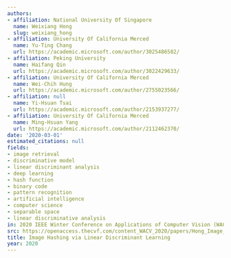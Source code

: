 ```yaml
---
authors:
- affiliation: National University Of Singapore
  name: Weixiang Hong
  slug: weixiang_hong
- affiliation: University Of California Merced
  name: Yu-Ting Chang
  url: https://academic.microsoft.com/author/3025486582/
- affiliation: Peking University
  name: Haifang Qin
  url: https://academic.microsoft.com/author/3022429633/
- affiliation: University Of California Merced
  name: Wei-Chih Hung
  url: https://academic.microsoft.com/author/2755023566/
- affiliation: null
  name: Yi-Hsuan Tsai
  url: https://academic.microsoft.com/author/2153937277/
- affiliation: University Of California Merced
  name: Ming-Hsuan Yang
  url: https://academic.microsoft.com/author/2112462370/
date: '2020-03-01'
estimated_citations: null
fields:
- image retrieval
- discriminative model
- linear discriminant analysis
- deep learning
- hash function
- binary code
- pattern recognition
- artificial intelligence
- computer science
- separable space
- linear discriminative analysis
in: 2020 IEEE Winter Conference on Applications of Computer Vision (WACV)
src: https://openaccess.thecvf.com/content_WACV_2020/papers/Hong_Image_Hashing_via_Linear_Discriminant_Learning_WACV_2020_paper.pdf
title: Image Hashing via Linear Discriminant Learning
year: 2020
---
```

